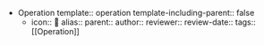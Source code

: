 - Operation
  template:: operation
  template-including-parent:: false
	- icon:: 🔪
	  alias:: 
	  parent::
	  author:: 
	  reviewer::
	  review-date::
	  tags:: [[Operation]]
